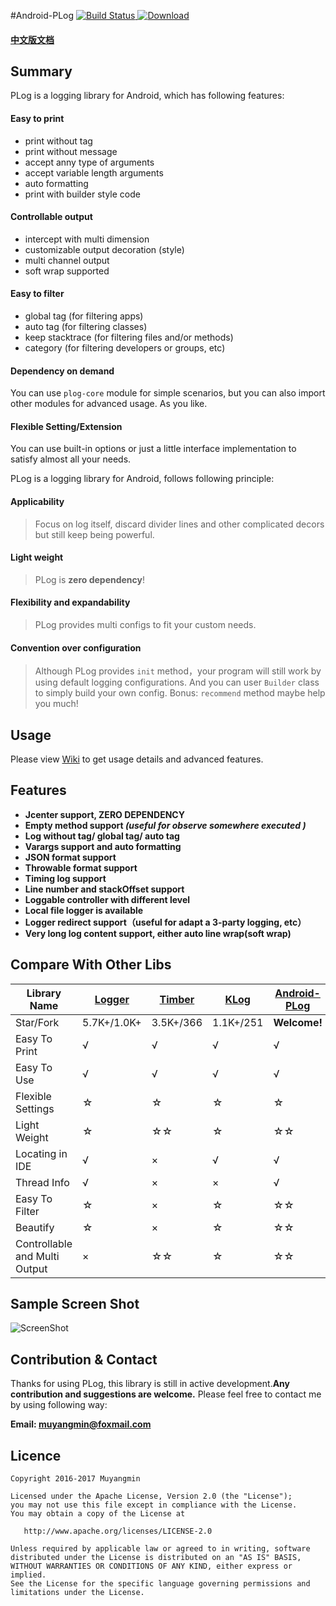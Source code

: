 #Android-PLog  [![Build Status](https://travis-ci.org/Muyangmin/Android-PLog.svg?branch=master)](https://travis-ci.org/Muyangmin/Android-PLog)[ ![Download](https://api.bintray.com/packages/muyangmin/org.mym/Android-PLog/images/download.svg) ](https://bintray.com/muyangmin/org.mym/Android-PLog/_latestVersion)

#### [中文版文档](./README.md)

## Summary
PLog is a logging library for Android, which has following features:
#### Easy to print
* print without tag
* print without message
* accept anny type of arguments
* accept variable length arguments
* auto formatting
* print with builder style code

#### Controllable output
* intercept with multi dimension
* customizable output decoration (style)
* multi channel output
* soft wrap supported

#### Easy to filter
* global tag (for filtering apps)
* auto tag (for filtering classes)
* keep stacktrace (for filtering files and/or methods)
* category (for filtering developers or groups, etc)

#### Dependency on demand
You can use `plog-core` module for simple scenarios, but you can also import other modules for
advanced usage. As you like.

#### Flexible Setting/Extension
You can use built-in options or just a little interface implementation to satisfy almost all
 your needs.

PLog is a logging library for Android, follows following principle:
#### Applicability
 > Focus on log itself, discard divider lines and other complicated decors but still keep being
 powerful.

#### Light weight
 > PLog is **zero dependency**!

#### Flexibility and expandability
> PLog provides multi configs to fit your custom needs.

#### Convention over configuration
> Although PLog provides `init` method，your program will still work by using default logging
configurations. And you can user `Builder` class to simply build your own config.
Bonus: `recommend` method maybe help you much!

## Usage
Please view [Wiki](https://github.com/Muyangmin/Android-PLog/wiki) to get usage details and advanced
features.

## Features
* **Jcenter support, ZERO DEPENDENCY**
* **Empty method support *(useful for observe somewhere executed )***
* **Log without tag/ global tag/ auto tag**
* **Varargs support and auto formatting**
* **JSON format support**
* **Throwable format support**
* **Timing log support**
* **Line number and stackOffset support**
* **Loggable controller with different level**
* **Local file logger is available**
* **Logger redirect support（useful for adapt a 3-party logging, etc）**
* **Very long log content support, either auto line wrap(soft wrap)**

## Compare With Other Libs
| Library Name | [Logger](https://github.com/orhanobut/logger) | [Timber](https://github.com/JakeWharton/timber) | [KLog](https://github.com/ZhaoKaiQiang/KLog) | [Android-PLog](https://github.com/Muyangmin/Android-PLog)
| ------| ------ | ------ | ------ | ----- |
| Star/Fork | 5.7K+/1.0K+ | 3.5K+/366 | 1.1K+/251 | **Welcome!**|
| Easy To Print | √ | √ | √ | √ |
| Easy To Use | √ | √ | √ | √ |
| Flexible Settings | ☆ | ☆ | ☆ | ☆ |
| Light Weight | ☆ | ☆☆ | ☆ | ☆☆ |
| Locating in IDE | √ | × | √ | √ |
| Thread Info | √ | × | × | √ |
| Easy To Filter | ☆ | ×  | ☆ | ☆☆ |
| Beautify | ☆ | × | ☆ | ☆☆ |
| Controllable and Multi Output | × | ☆☆ | ☆ | ☆☆ |

## Sample Screen Shot
![ScreenShot](./ScreenShot.png)


## Contribution & Contact
Thanks for using PLog, this library is still in active development.**Any contribution and suggestions are welcome.**
Please feel free to contact me by using following way:

**Email: muyangmin@foxmail.com**

## Licence
```
Copyright 2016-2017 Muyangmin

Licensed under the Apache License, Version 2.0 (the "License");
you may not use this file except in compliance with the License.
You may obtain a copy of the License at

   http://www.apache.org/licenses/LICENSE-2.0

Unless required by applicable law or agreed to in writing, software
distributed under the License is distributed on an "AS IS" BASIS,
WITHOUT WARRANTIES OR CONDITIONS OF ANY KIND, either express or implied.
See the License for the specific language governing permissions and
limitations under the License.
```